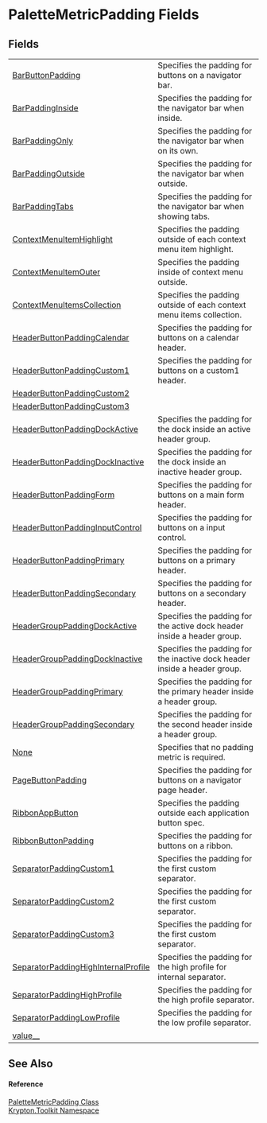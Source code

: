 # PaletteMetricPadding Fields




## Fields
<table>
<tr>
<td><a href="28131963-f56b-ce33-ee5f-ae44c25bd2e3.md">BarButtonPadding</a></td>
<td>Specifies the padding for buttons on a navigator bar.</td></tr>
<tr>
<td><a href="a17e5094-f1e0-38f7-b971-55cfe33aee1e.md">BarPaddingInside</a></td>
<td>Specifies the padding for the navigator bar when inside.</td></tr>
<tr>
<td><a href="0c2e0616-41b0-ad15-f7ec-358acad991d0.md">BarPaddingOnly</a></td>
<td>Specifies the padding for the navigator bar when on its own.</td></tr>
<tr>
<td><a href="0b921f21-ad5e-ad46-2583-4979a7d101bf.md">BarPaddingOutside</a></td>
<td>Specifies the padding for the navigator bar when outside.</td></tr>
<tr>
<td><a href="12c8fe43-73c9-b755-147c-dfa95a54e2af.md">BarPaddingTabs</a></td>
<td>Specifies the padding for the navigator bar when showing tabs.</td></tr>
<tr>
<td><a href="f50cef22-25bc-f08d-b237-d64f24c02c01.md">ContextMenuItemHighlight</a></td>
<td>Specifies the padding outside of each context menu item highlight.</td></tr>
<tr>
<td><a href="d92cff31-89b0-5347-01c9-d575c9f37aae.md">ContextMenuItemOuter</a></td>
<td>Specifies the padding inside of context menu outside.</td></tr>
<tr>
<td><a href="4908eb30-0cbb-0f0a-f6bd-a953f275cc57.md">ContextMenuItemsCollection</a></td>
<td>Specifies the padding outside of each context menu items collection.</td></tr>
<tr>
<td><a href="4786370e-6fc4-ff4d-5594-cfeb3aa90698.md">HeaderButtonPaddingCalendar</a></td>
<td>Specifies the padding for buttons on a calendar header.</td></tr>
<tr>
<td><a href="74cffabd-346e-5b72-752d-1271bba9a311.md">HeaderButtonPaddingCustom1</a></td>
<td>Specifies the padding for buttons on a custom1 header.</td></tr>
<tr>
<td><a href="fecf2b80-3ee1-fb6b-ccd2-9c5f33d37420.md">HeaderButtonPaddingCustom2</a></td>
<td> </td></tr>
<tr>
<td><a href="42534a71-8b17-e1aa-ba3f-450082427dca.md">HeaderButtonPaddingCustom3</a></td>
<td> </td></tr>
<tr>
<td><a href="214908a9-c6c7-38f8-4832-b386bdd21ec1.md">HeaderButtonPaddingDockActive</a></td>
<td>Specifies the padding for the dock inside an active header group.</td></tr>
<tr>
<td><a href="d42127ac-bc6e-49ca-e1f3-3bda73935e7f.md">HeaderButtonPaddingDockInactive</a></td>
<td>Specifies the padding for the dock inside an inactive header group.</td></tr>
<tr>
<td><a href="100175d6-46b4-42e6-c843-136ab7e32f83.md">HeaderButtonPaddingForm</a></td>
<td>Specifies the padding for buttons on a main form header.</td></tr>
<tr>
<td><a href="baf7d579-779d-0553-d05b-a51d6068f551.md">HeaderButtonPaddingInputControl</a></td>
<td>Specifies the padding for buttons on a input control.</td></tr>
<tr>
<td><a href="5c7c7c25-bcc4-c19e-5739-e75f680bbe1b.md">HeaderButtonPaddingPrimary</a></td>
<td>Specifies the padding for buttons on a primary header.</td></tr>
<tr>
<td><a href="3b480067-add5-73d4-0492-c6b8a5be3e49.md">HeaderButtonPaddingSecondary</a></td>
<td>Specifies the padding for buttons on a secondary header.</td></tr>
<tr>
<td><a href="0ef19946-467e-13aa-f2c3-9f280d79f708.md">HeaderGroupPaddingDockActive</a></td>
<td>Specifies the padding for the active dock header inside a header group.</td></tr>
<tr>
<td><a href="ef725c51-ec0e-26ce-84cc-20cfc6241ac5.md">HeaderGroupPaddingDockInactive</a></td>
<td>Specifies the padding for the inactive dock header inside a header group.</td></tr>
<tr>
<td><a href="5ec7f46a-768f-72e7-0ae4-968609bdb006.md">HeaderGroupPaddingPrimary</a></td>
<td>Specifies the padding for the primary header inside a header group.</td></tr>
<tr>
<td><a href="595a09f6-0871-eab2-6b01-f71cfdddbae3.md">HeaderGroupPaddingSecondary</a></td>
<td>Specifies the padding for the second header inside a header group.</td></tr>
<tr>
<td><a href="e35f1f58-64e3-f439-d805-38b222c21f4b.md">None</a></td>
<td>Specifies that no padding metric is required.</td></tr>
<tr>
<td><a href="bbbce1e8-ddf8-44d4-c45e-d02e361ba2bb.md">PageButtonPadding</a></td>
<td>Specifies the padding for buttons on a navigator page header.</td></tr>
<tr>
<td><a href="5af0908e-d702-d270-31fa-3536b188cf57.md">RibbonAppButton</a></td>
<td>Specifies the padding outside each application button spec.</td></tr>
<tr>
<td><a href="9507df93-d701-c0aa-8522-243c24ee000f.md">RibbonButtonPadding</a></td>
<td>Specifies the padding for buttons on a ribbon.</td></tr>
<tr>
<td><a href="479ba32e-87c7-4bc1-37b6-19a590a8b84b.md">SeparatorPaddingCustom1</a></td>
<td>Specifies the padding for the first custom separator.</td></tr>
<tr>
<td><a href="f77e2a6e-a62e-fdbb-b9aa-02523fe0ca87.md">SeparatorPaddingCustom2</a></td>
<td>Specifies the padding for the first custom separator.</td></tr>
<tr>
<td><a href="5eb3408c-c511-afbb-98e3-e0d938d5dbd1.md">SeparatorPaddingCustom3</a></td>
<td>Specifies the padding for the first custom separator.</td></tr>
<tr>
<td><a href="9e866b5d-eccb-0638-a2aa-f39747bbb938.md">SeparatorPaddingHighInternalProfile</a></td>
<td>Specifies the padding for the high profile for internal separator.</td></tr>
<tr>
<td><a href="6ca4a12e-5545-e7a2-589a-761f7aa57c12.md">SeparatorPaddingHighProfile</a></td>
<td>Specifies the padding for the high profile separator.</td></tr>
<tr>
<td><a href="7842b7d9-2b5e-077c-f9dd-9befa657b587.md">SeparatorPaddingLowProfile</a></td>
<td>Specifies the padding for the low profile separator.</td></tr>
<tr>
<td><a href="7219e7f1-6435-3cee-9fd8-9ab17dd2abe1.md">value__</a></td>
<td> </td></tr>
</table>

## See Also


#### Reference
<a href="0b770d6b-dbd6-9a12-4264-29d519d2ab3c.md">PaletteMetricPadding Class</a>  
<a href="79d2eac2-21f4-54ff-7552-b20c33c30600.md">Krypton.Toolkit Namespace</a>  
